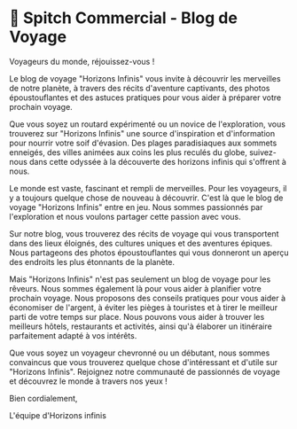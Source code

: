 # 🔔 Spitch Commercial - Blog de Voyage

Voyageurs du monde, réjouissez-vous ! 

Le blog de voyage "Horizons Infinis" vous invite à découvrir les merveilles de notre planète, à travers des récits d'aventure captivants, des photos époustouflantes et des astuces pratiques pour vous aider à préparer votre prochain voyage. 

Que vous soyez un routard expérimenté ou un novice de l'exploration, vous trouverez sur "Horizons Infinis" une source d'inspiration et d'information pour nourrir votre soif d'évasion. Des plages paradisiaques aux sommets enneigés, des villes animées aux coins les plus reculés du globe, suivez-nous dans cette odyssée à la découverte des horizons infinis qui s'offrent à nous.

Le monde est vaste, fascinant et rempli de merveilles. Pour les voyageurs, il y a toujours quelque chose de nouveau à découvrir. C'est là que le blog de voyage "Horizons Infinis" entre en jeu. Nous sommes passionnés par l'exploration et nous voulons partager cette passion avec vous.

Sur notre blog, vous trouverez des récits de voyage qui vous transportent dans des lieux éloignés, des cultures uniques et des aventures épiques. Nous partageons des photos époustouflantes qui vous donneront un aperçu des endroits les plus étonnants de la planète.

Mais "Horizons Infinis" n'est pas seulement un blog de voyage pour les rêveurs. Nous sommes également là pour vous aider à planifier votre prochain voyage. Nous proposons des conseils pratiques pour vous aider à économiser de l'argent, à éviter les pièges à touristes et à tirer le meilleur parti de votre temps sur place. Nous pouvons vous aider à trouver les meilleurs hôtels, restaurants et activités, ainsi qu'à élaborer un itinéraire parfaitement adapté à vos intérêts.

Que vous soyez un voyageur chevronné ou un débutant, nous sommes convaincus que vous trouverez quelque chose d'intéressant et d'utile sur "Horizons Infinis". Rejoignez notre communauté de passionnés de voyage et découvrez le monde à travers nos yeux !

Bien cordialement, 

L'équipe d'Horizons infinis